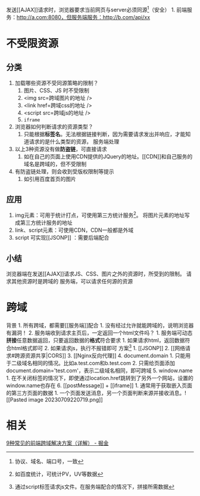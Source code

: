 发送[[AJAX]]请求时，浏览器要求当前网页与server必须同源[^1]（安全）
	1. 前端服务：http://a.com:8080，但服务端服务：http://b.com/api/xx
# 不受限资源
## 分类
1. 加载哪些资源不受同源策略的限制？
	1. 图片、CSS、JS 时不受限制
	2. \<img src=跨域图片的地址 />
	3. \<link href=跨域css的地址 />
	4. \<script src=跨域js的地址 />
	5. `iframe` 
2. 浏览器如何判断请求的资源类型？
	1. 只能根据**标签名**。无法根据链接判断，因为需要请求发出并响应，才能知道请求的是什么类型的资源，
服务端处理
1. 以上3种资源没有做**防盗链**，可直接请求
	1. 如在自己的页面上使用CDN提供的JQuery的地址。[[CDN]]和自己服务的域名是跨域的，但不受限制
2. 有防盗链处理，则会收到受版权限制等提示
	1. 如引用百度首页的图片
## 应用
1. img元素：可用于统计打点，可使用第三方统计服务[^2]。
	将图片元素的地址写成第三方统计服务的地址
2. link、script元素：可使用CDN，CDN一般都是外域
3. script 可实现[[JSONP]] ：需要后端配合
## 小结
浏览器端在发送[[AJAX]]请求JS、CSS、图片之外的资源时，所受到的限制。
	请求其他资源时是跨域的
服务端，可以请求任何源的资源
# 跨域
背景
	1. 所有跨域，都需要[[服务端]]配合
		1. 没有经过允许就能跨域的，说明浏览器有漏洞！
	2. 服务端收到请求主页后，一定返回一个html文件吗？
		1. 服务端可动态**拼接**任意数据返回，只要返回数据的**格式**符合要求
			1. 如果请求html，返回数据符合html格式即可
			2. 如果请求js，执行不报错即可
方案[^3] 
	1. [[JSONP]] 
	2. [[网络请求#跨源资源共享|CORS]] 
	3. [[Nginx反向代理]] 
	4. document.domain
		1. 只能用于二级域名相同的情况。比如a.test.com和b.test.com
		2. 只需给页面添加document.domain='test.com'，表示二级域名相同，即可跨域
	5. window.name
		1. 在不关闭标签的情况下，即使通过location.href跳转到了另外一个网站，设置的window.name也存在
	6. [[postMessage]] + [[iframe]] 
		1. 通常用于获取嵌入页面的第三方页面的数据
			1. 一个页面发送消息，另一个页面判断来源并接收消息。![[Pasted image 20230709220719.png]]
# 相关
[9种常见的前端跨域解决方案（详解） - 掘金](https://juejin.cn/post/6844903882083024910#heading-7) 

[^1]: 协议、域名、端口号，一致
[^2]: 如百度统计，可统计PV，UV等数据
[^3]: 通过script标签请求js文件。在服务端配合的情况下，拼接所需数据
